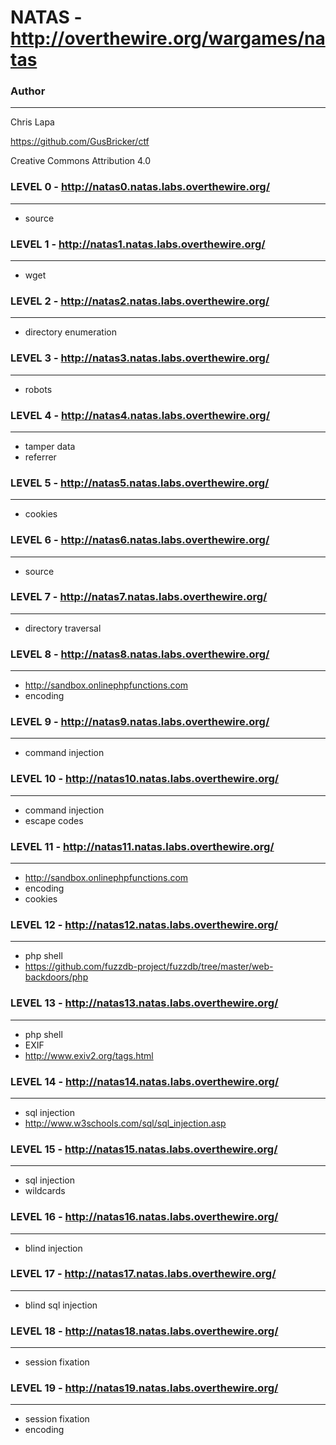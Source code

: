 # NATAS - http://overthewire.org/wargames/natas


### Author
----------

Chris Lapa

https://github.com/GusBricker/ctf

Creative Commons Attribution 4.0


### LEVEL 0 - http://natas0.natas.labs.overthewire.org/
----------

- source


### LEVEL 1 - http://natas1.natas.labs.overthewire.org/
----------

- wget


### LEVEL 2 - http://natas2.natas.labs.overthewire.org/
----------

- directory enumeration


### LEVEL 3 - http://natas3.natas.labs.overthewire.org/
----------

- robots


### LEVEL 4 - http://natas4.natas.labs.overthewire.org/
----------

- tamper data
- referrer


### LEVEL 5 - http://natas5.natas.labs.overthewire.org/
----------

- cookies


### LEVEL 6 - http://natas6.natas.labs.overthewire.org/
----------

- source


### LEVEL 7 - http://natas7.natas.labs.overthewire.org/
----------

- directory traversal


### LEVEL 8 - http://natas8.natas.labs.overthewire.org/
----------

- http://sandbox.onlinephpfunctions.com
- encoding


### LEVEL 9 - http://natas9.natas.labs.overthewire.org/
----------

- command injection


### LEVEL 10 - http://natas10.natas.labs.overthewire.org/
----------

- command injection
- escape codes


### LEVEL 11 - http://natas11.natas.labs.overthewire.org/
----------

- http://sandbox.onlinephpfunctions.com
- encoding
- cookies


### LEVEL 12 - http://natas12.natas.labs.overthewire.org/
----------

- php shell
- https://github.com/fuzzdb-project/fuzzdb/tree/master/web-backdoors/php


### LEVEL 13 - http://natas13.natas.labs.overthewire.org/
----------

- php shell
- EXIF
- http://www.exiv2.org/tags.html


### LEVEL 14 - http://natas14.natas.labs.overthewire.org/
----------

- sql injection
- http://www.w3schools.com/sql/sql_injection.asp


### LEVEL 15 - http://natas15.natas.labs.overthewire.org/
----------

- sql injection
- wildcards


### LEVEL 16 - http://natas16.natas.labs.overthewire.org/
----------

- blind injection


### LEVEL 17 - http://natas17.natas.labs.overthewire.org/
----------

- blind sql injection


### LEVEL 18 - http://natas18.natas.labs.overthewire.org/
----------

- session fixation


### LEVEL 19 - http://natas19.natas.labs.overthewire.org/
----------

- session fixation
- encoding

